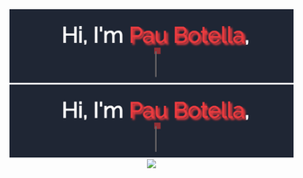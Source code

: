 <img src="https://github.com/PauBotella/PauBotella/blob/main/Profile.gif"/>

<div align="center">
  <img src="https://github.com/PauBotella/PauBotella/blob/main/Profile.gif"/>
  <img height="180em" src="https://github-readme-stats.vercel.app/api/top-langs/?username=PauBotella&layout=compact&langs_count=7&theme=dracula"/>
</div>

<!--
**PauBotella/PauBotella** is a ✨ _special_ ✨ repository because its `README.md` (this file) appears on your GitHub profile.

Here are some ideas to get you started:

- 🔭 I’m currently working on ...
- 🌱 I’m currently learning ...
- 👯 I’m looking to collaborate on ...
- 🤔 I’m looking for help with ...
- 💬 Ask me about ...
- 📫 How to reach me: ...
- 😄 Pronouns: ...
- ⚡ Fun fact: ...
-->
